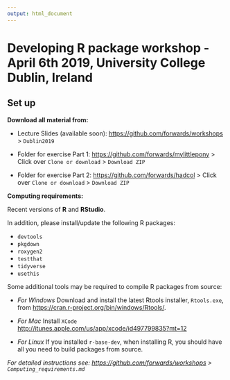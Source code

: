```yaml
---
output: html_document
---
```


# Developing R package workshop - April 6th 2019, University College Dublin, Ireland

## Set up

**Download all material from:** 

- Lecture Slides (available soon): https://github.com/forwards/workshops > `Dublin2019`

- Folder for exercise Part 1: https://github.com/forwards/mylittlepony > Click over `Clone or download` > `Download ZIP`

- Folder for exercise Part 2: https://github.com/forwards/hadcol > Click over `Clone or download` > `Download ZIP`

**Computing requirements:**

Recent versions of **R** and **RStudio**.

In addition, please install/update the following R packages:

 - `devtools`
 - `pkgdown`
 - `roxygen2`
 - `testthat`
 - `tidyverse`
 - `usethis`

Some additional tools may be required to compile R packages from source:

- *For Windows* Download and install the latest Rtools installer, `Rtools.exe`, from  https://cran.r-project.org/bin/windows/Rtools/.

- *For Mac* Install `XCode` http://itunes.apple.com/us/app/xcode/id497799835?mt=12

- *For Linux* If you installed `r-base-dev`, when installing R, you should have all you need to build packages from source.

*For detailed instructions see: https://github.com/forwards/workshops > `Computing_requirements.md`*

